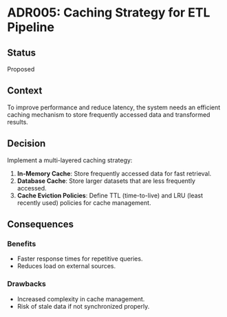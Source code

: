# ADR005: Caching Strategy for ETL Pipeline

## Status  
Proposed  

## Context  
To improve performance and reduce latency, the system needs an efficient caching mechanism to store frequently accessed data and transformed results.  

## Decision  
Implement a multi-layered caching strategy:  
1. **In-Memory Cache**: Store frequently accessed data for fast retrieval.  
2. **Database Cache**: Store larger datasets that are less frequently accessed.  
3. **Cache Eviction Policies**: Define TTL (time-to-live) and LRU (least recently used) policies for cache management.  

## Consequences  
### Benefits  
- Faster response times for repetitive queries.  
- Reduces load on external sources.  

### Drawbacks  
- Increased complexity in cache management.  
- Risk of stale data if not synchronized properly.  
